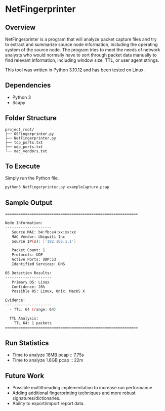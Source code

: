 # NetFingerprinter

## Overview

NetFingerprinter is a program that will analyze packet capture files and try to extract and summarize source node information, including the operating system of the source node. The program tries to meet the needs of network analysts who would normally have to sort through packet data manually to find relevant information, including window size, TTL, or user agent strings.

This tool was written in Python 3.10.12 and has been tested on Linux.

## Dependencies
* Python 3
* Scapy

## Folder Structure

```
project_root/
├── OSFingerprinter.py
├── NetFingerprinter.py
├── tcp_ports.txt
├── udp_ports.txt
└── mac_vendors.txt

```

## To Execute

Simply run the Python file.

```bash
python3 NetFingerprinter.py exampleCapture.pcap
```
## Sample Output

```bash
============================================================

Node Information:
---------------------
   Source MAC: b4:fb:e4:xx:xx:xx
   MAC Vendor: Ubiquiti Inc
   Source IP(s): ['192.168.1.1']

   Packet Count: 1
   Protocols: UDP
   Active Ports: UDP:53
   Identified Services: DNS

OS Detection Results:
---------------------
   Primary OS: Linux
   Confidence: 20%
   Possible OS: Linux, Unix, MacOS X

Evidence:
---------------------
  - TTL: 64 (range: 64)

  TTL Analysis:
    TTL 64: 1 packets
============================================================

```
## Run Statistics
* Time to analyze 16MB pcap :: 7.75s
* Time to analyze 1.8GB pcap :: 22m

## Future Work
* Possible multithreading implementation to increase run performance.    
* Adding additional fingerprinting techniques and more robust signatures/dictionaries.    
* Ability to export/import report data.
